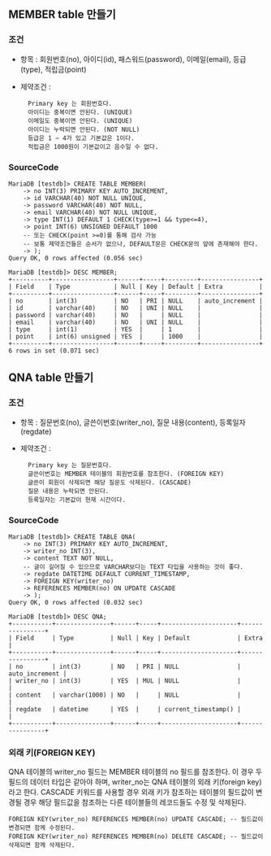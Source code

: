 ## MEMBER table 만들기
### 조건
* 항목 : 회원번호(no), 아이디(id), 패스워드(password), 이메일(email), 등급(type), 적립금(point)
* 제약조건 : 

		Primary key 는 회원번호다.
		아이디는 중복이면 안된다. (UNIQUE) 
		이메일도 중복이면 안된다. (UNIQUE) 
		아이디는 누락되면 안된다. (NOT NULL)
		등급은 1 ~ 4가 있고 기본값은 1이다.
		적립금은 1000원이 기본값이고 음수일 수 없다.
		

### SourceCode 
```mysql
MariaDB [testdb]> CREATE TABLE MEMBER(
    -> no INT(3) PRIMARY KEY AUTO_INCREMENT,
    -> id VARCHAR(40) NOT NULL UNIQUE,
    -> password VARCHAR(40) NOT NULL,
    -> email VARCHAR(40) NOT NULL UNIQUE,
    -> type INT(1) DEFAULT 1 CHECK(type>=1 && type<=4),
    -> point INT(6) UNSIGNED DEFAULT 1000
    -- 또는 CHECK(point >=0)를 통해 검사 가능
    -- 보통 제약조건들은 순서가 없으나, DEFAULT문은 CHECK문의 앞에 존재해야 한다.
    -> );
Query OK, 0 rows affected (0.056 sec)

MariaDB [testdb]> DESC MEMBER;
+----------+-----------------+------+-----+---------+----------------+
| Field    | Type            | Null | Key | Default | Extra          |
+----------+-----------------+------+-----+---------+----------------+
| no       | int(3)          | NO   | PRI | NULL    | auto_increment |
| id       | varchar(40)     | NO   | UNI | NULL    |                |
| password | varchar(40)     | NO   |     | NULL    |                |
| email    | varchar(40)     | NO   | UNI | NULL    |                |
| type     | int(1)          | YES  |     | 1       |                |
| point    | int(6) unsigned | YES  |     | 1000    |                |
+----------+-----------------+------+-----+---------+----------------+
6 rows in set (0.071 sec)
```


## QNA table 만들기
### 조건

* 항목 : 질문번호(no), 글쓴이번호(writer_no), 질문 내용(content), 등록일자(regdate)

* 제약조건 : 

		Primary key 는 질문번호다.
		글쓴이번호는 MEMBER 테이블의 회원번호를 참조한다. (FOREIGN KEY)
		글쓴이 회원이 삭제되면 해당 질문도 삭제된다. (CASCADE)	
		질문 내용은 누락되면 안된다.
		등록일자는 기본값이 현재 시간이다. 

### SourceCode 
```mysql
MariaDB [testdb]> CREATE TABLE QNA(
    -> no INT(3) PRIMARY KEY AUTO_INCREMENT,
    -> writer_no INT(3),
    -> content TEXT NOT NULL,
    -- 글이 길어질 수 있으므로 VARCHAR보다는 TEXT 타입을 사용하는 것이 좋다. 
    -> regdate DATETIME DEFAULT CURRENT_TIMESTAMP,
    -> FOREIGN KEY(writer_no)
    -> REFERENCES MEMBER(no) ON UPDATE CASCADE
    -> );
Query OK, 0 rows affected (0.032 sec)

MariaDB [testdb]> DESC QNA;
+-----------+---------------+------+-----+---------------------+----------------+
| Field     | Type          | Null | Key | Default             | Extra          |
+-----------+---------------+------+-----+---------------------+----------------+
| no        | int(3)        | NO   | PRI | NULL                | auto_increment |
| writer_no | int(3)        | YES  | MUL | NULL                |                |
| content   | varchar(1000) | NO   |     | NULL                |                |
| regdate   | datetime      | YES  |     | current_timestamp() |                |
+-----------+---------------+------+-----+---------------------+----------------+
```

### 외래 키(FOREIGN KEY)
QNA 테이블의 writer_no 필드는 MEMBER 테이블의 no 필드를 참조한다. 이 경우 두 필드의 데이터 타입은 같아야 하며, writer_no는 QNA 테이블의 외래 키(foreign key)라고 한다. 
CASCADE 키워드를 사용할 경우 외래 키가 참조하는 테이블의 필드값이 변경될 경우 해당 필드값을 참조하는 다른 테이블들의 레코드들도 수정 및 삭제된다. 
```mysql
FOREIGN KEY(writer_no) REFERENCES MEMBER(no) UPDATE CASCADE; -- 필드값이 변경되면 함께 수정된다.
FOREIGN KEY(writer_no) REFERENCES MEMBER(no) DELETE CASCADE; -- 필드값이 삭제되면 함께 삭제된다.
```
